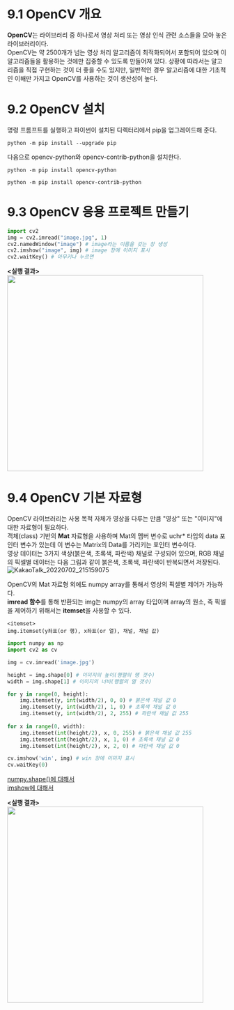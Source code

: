 # 9.1 OpenCV 개요
**OpenCV**는 라이브러리 중 하나로서 영상 처리 또는 영상 인식 관련 소스들을 모아 놓은 라이브러리이다.       
OpenCV는 약 2500개가 넘는 영상 처리 알고리즘이 최적화되어서 포함되어 있으며 이 알고리즘들을 활용하는 것에만 집중할 수 있도록 만들어져 있다. 
상황에 따라서는 알고리즘을 직접 구현하는 것이 더 좋을 수도 있지만, 일반적인 경우 알고리즘에 대한 기초적인 이해만 가지고 OpenCV를 사용하는 것이 생산성이 높다.      


# 9.2 OpenCV 설치
명령 프롬프트를 실행하고 파이썬이 설치된 디렉터리에서 pip을 업그레이드해 준다.
~~~
python -m pip install --upgrade pip
~~~
다음으로 opencv-python와 opencv-contrib-python을 설치한다.
~~~
python -m pip install opencv-python
~~~

~~~
python -m pip install opencv-contrib-python
~~~

# 9.3 OpenCV 응용 프로젝트 만들기
```py
import cv2
img = cv2.imread("image.jpg", 1)
cv2.namedWindow("image") # image라는 이름을 갖는 창 생성
cv2.imshow("image", img) # image 창에 이미지 표시
cv2.waitKey() # 아무키나 누르면
```
**<실행 결과>**                  
<img src="https://user-images.githubusercontent.com/81175672/177002367-939fb122-aac8-40e2-ad47-bfab2b956878.JPG"  width="450" height="450"/>


# 9.4 OpenCV 기본 자료형
OpenCV 라이브러리는 사용 목적 자체가 영상을 다루는 만큼 "영상" 또는 "이미지"에 대한 자료형이 필요하다.     
객체(class) 기반의 **Mat** 자료형을 사용하며 Mat의 멤버 변수로 uchr* 타입의 data 포인터 변수가 있는데 이 변수는 Matrix의 Data를 
가리키는 포인터 변수이다.           
영상 데이터는 3가지 색상(붉은색, 초록색, 파란색) 채널로 구성되어 있으며, RGB 채널의 픽셀별 데이터는 다음 그림과 같이 붉은색, 초록색, 파란색이 반복되면서 저장된다.
![KakaoTalk_20220702_215159075](https://user-images.githubusercontent.com/81175672/177001569-240ed9d6-6130-4086-b999-7483dfe57742.jpg)         

OpenCV의 Mat 자료형 외에도 numpy array를 통해서 영상의 픽셀별 제어가 가능하다.                                
**imread 함수**를 통해 반환되는 img는 numpy의 array 타입이며 array의 원소, 즉 픽셀을 제어하기 위해서는 **itemset**을 사용할 수 있다.

~~~
<itemset>
img.itemset(y좌표(or 행), x좌표(or 열), 채널, 채널 값)
~~~

```py
import numpy as np
import cv2 as cv

img = cv.imread('image.jpg')

height = img.shape[0] # 이미지의 높이(행렬의 행 갯수)
width = img.shape[1] # 이미지의 너비(행렬의 열 갯수)

for y in range(0, height):
    img.itemset(y, int(width/2), 0, 0) # 붉은색 채널 값 0
    img.itemset(y, int(width/2), 1, 0) # 초록색 채널 값 0
    img.itemset(y, int(width/2), 2, 255) # 파란색 채널 값 255
    
for x in range(0, width):
    img.itemset(int(height/2), x, 0, 255) # 붉은색 채널 값 255
    img.itemset(int(height/2), x, 1, 0) # 초록색 채널 값 0
    img.itemset(int(height/2), x, 2, 0) # 파란색 채널 값 0

cv.imshow('win', img) # win 창에 이미지 표시
cv.waitKey(0)

```
[numpy.shape()에 대해서](https://m.blog.naver.com/PostView.naver?isHttpsRedirect=true&blogId=sw4r&logNo=221581585204)                        
[imshow에 대해서](https://webnautes.tistory.com/796)

**<실행 결과>**        
<img src="https://user-images.githubusercontent.com/81175672/177002389-1266b9d9-3221-419a-81d7-cf76958e680f.JPG"  width="450" height="450"/>

